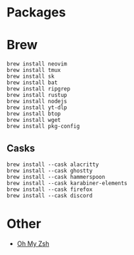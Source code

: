 # Packages

# Brew

```shell
brew install neovim
brew install tmux
brew install sk
brew install bat
brew install ripgrep
brew install rustup
brew install nodejs
brew install yt-dlp
brew install btop
brew install wget
brew install pkg-config
```

## Casks

```shell
brew install --cask alacritty
brew install --cask ghostty
brew install --cask hammerspoon
brew install --cask karabiner-elements
brew install --cask firefox
brew install --cask discord
```

# Other

  - [Oh My Zsh](https://ohmyz.sh)
